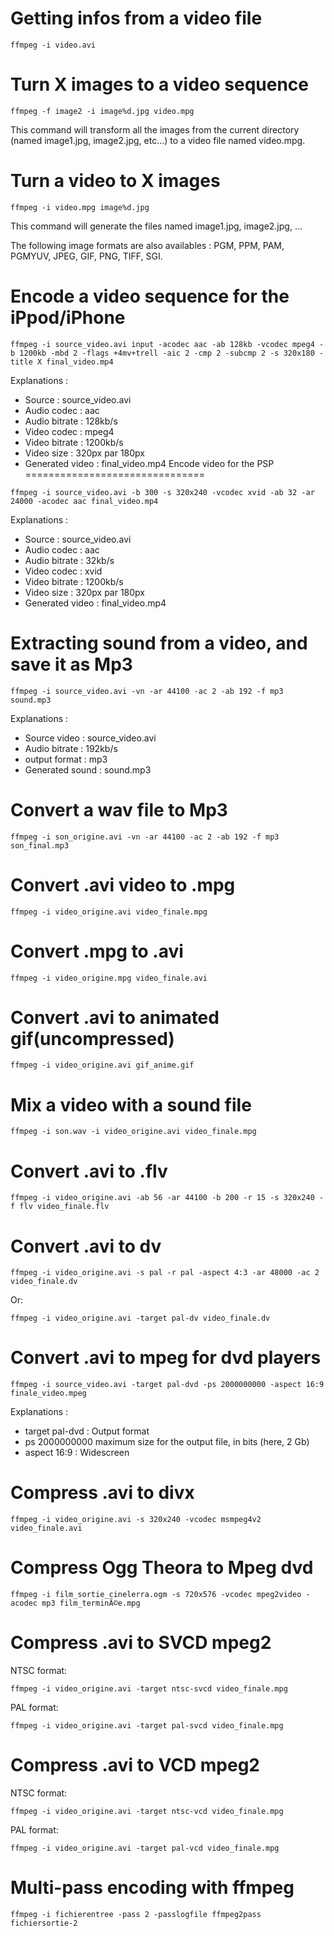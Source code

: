 Getting infos from a video file
===============================
```
ffmpeg -i video.avi
```

Turn X images to a video sequence
===============================
```
ffmpeg -f image2 -i image%d.jpg video.mpg
```
This command will transform all the images from the current directory (named image1.jpg, image2.jpg, etc…) to a video file named video.mpg.

Turn a video to X images
===============================
```
ffmpeg -i video.mpg image%d.jpg
```
This command will generate the files named image1.jpg, image2.jpg, …

The following image formats are also availables : PGM, PPM, PAM, PGMYUV, JPEG, GIF, PNG, TIFF, SGI.

Encode a video sequence for the iPpod/iPhone
===============================
```
ffmpeg -i source_video.avi input -acodec aac -ab 128kb -vcodec mpeg4 -b 1200kb -mbd 2 -flags +4mv+trell -aic 2 -cmp 2 -subcmp 2 -s 320x180 -title X final_video.mp4
```
Explanations :

* Source : source_video.avi
* Audio codec : aac
* Audio bitrate : 128kb/s
* Video codec : mpeg4
* Video bitrate : 1200kb/s
* Video size : 320px par 180px
* Generated video : final_video.mp4
Encode video for the PSP
===============================
```
ffmpeg -i source_video.avi -b 300 -s 320x240 -vcodec xvid -ab 32 -ar 24000 -acodec aac final_video.mp4
```

Explanations :
* Source : source_video.avi
* Audio codec : aac
* Audio bitrate : 32kb/s
* Video codec : xvid
* Video bitrate : 1200kb/s
* Video size : 320px par 180px
* Generated video : final_video.mp4

Extracting sound from a video, and save it as Mp3
===============================
```
ffmpeg -i source_video.avi -vn -ar 44100 -ac 2 -ab 192 -f mp3 sound.mp3
```
Explanations :

* Source video : source_video.avi
* Audio bitrate : 192kb/s
* output format : mp3
* Generated sound : sound.mp3

Convert a wav file to Mp3
===============================
```
ffmpeg -i son_origine.avi -vn -ar 44100 -ac 2 -ab 192 -f mp3 son_final.mp3
```
Convert .avi video to .mpg
===============================
```
ffmpeg -i video_origine.avi video_finale.mpg
```
Convert .mpg to .avi
===============================
```
ffmpeg -i video_origine.mpg video_finale.avi
```

Convert .avi to animated gif(uncompressed)
===============================
```
ffmpeg -i video_origine.avi gif_anime.gif
```

Mix a video with a sound file
===============================
```
ffmpeg -i son.wav -i video_origine.avi video_finale.mpg
```

Convert .avi to .flv
===============================
```
ffmpeg -i video_origine.avi -ab 56 -ar 44100 -b 200 -r 15 -s 320x240 -f flv video_finale.flv
```

Convert .avi to dv
===============================
```
ffmpeg -i video_origine.avi -s pal -r pal -aspect 4:3 -ar 48000 -ac 2 video_finale.dv
```
Or:
```
ffmpeg -i video_origine.avi -target pal-dv video_finale.dv
```

Convert .avi to mpeg for dvd players
===============================
```
ffmpeg -i source_video.avi -target pal-dvd -ps 2000000000 -aspect 16:9 finale_video.mpeg
```
Explanations :

* target pal-dvd : Output format
* ps 2000000000 maximum size for the output file, in bits (here, 2 Gb)
* aspect 16:9 : Widescreen

Compress .avi to divx
===============================
```
ffmpeg -i video_origine.avi -s 320x240 -vcodec msmpeg4v2 video_finale.avi
```

Compress Ogg Theora to Mpeg dvd
===============================
```
ffmpeg -i film_sortie_cinelerra.ogm -s 720x576 -vcodec mpeg2video -acodec mp3 film_terminÃ©e.mpg
```

Compress .avi to SVCD mpeg2
===============================
NTSC format:
```
ffmpeg -i video_origine.avi -target ntsc-svcd video_finale.mpg
```
PAL format:
```
ffmpeg -i video_origine.avi -target pal-svcd video_finale.mpg
```

Compress .avi to VCD mpeg2
===============================
NTSC format:
```
ffmpeg -i video_origine.avi -target ntsc-vcd video_finale.mpg
```
PAL format:
```
ffmpeg -i video_origine.avi -target pal-vcd video_finale.mpg
```

Multi-pass encoding with ffmpeg
===============================
```
ffmpeg -i fichierentree -pass 2 -passlogfile ffmpeg2pass fichiersortie-2
```